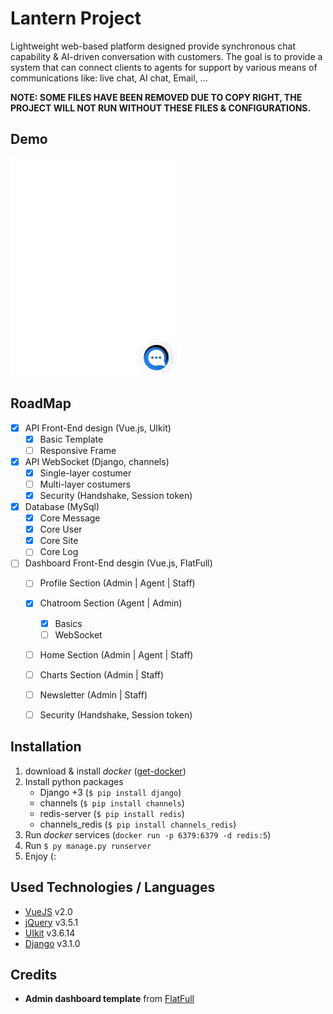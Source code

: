 # Lantern Project
Lightweight web-based platform designed provide synchronous chat capability &amp; AI-driven conversation with customers. The goal is to provide a system that can connect clients to agents for support by various means of communications like: live chat, AI chat, Email, ...

**NOTE: SOME FILES HAVE BEEN REMOVED DUE TO COPY RIGHT, THE PROJECT WILL NOT RUN WITHOUT THESE FILES & CONFIGURATIONS.**

## Demo
![gif](https://github.com/keivanipchihagh/Lantern-Project/blob/main/README%20files/gif-1.gif)

## RoadMap
- [x] API Front-End design (Vue.js, UIkit)
	- [x] Basic Template
	- [ ] Responsive Frame	
- [x] API WebSocket (Django, channels)
	- [x] Single-layer costumer
	- [ ] Multi-layer costumers
	- [x] Security (Handshake, Session token)
- [x] Database (MySql)
	- [x] Core Message
	- [x] Core User
	- [x] Core Site
	- [ ] Core Log
- [ ] Dashboard Front-End desgin (Vue.js, FlatFull)
	- [ ] Profile Section (Admin | Agent | Staff)
	- [x] Chatroom Section (Agent | Admin)
		- [x] Basics
		- [ ] WebSocket
	- [ ] Home Section (Admin | Agent | Staff)
	- [ ] Charts Section (Admin | Staff)
	- [ ] Newsletter (Admin | Staff)
	- [ ] Security (Handshake, Session token)


## Installation
1. download & install *docker* ([get-docker](https://docs.docker.com/get-docker/))
2. Install python packages
	- Django +3 (```$ pip install django```)
	- channels (```$ pip install channels```)
 	- redis-server (```$ pip install redis```)
 	- channels_redis (```$ pip install channels_redis```)
3. Run *docker* services (```docker run -p 6379:6379 -d redis:5```)
4. Run ```$ py manage.py runserver ```
5. Enjoy (:

## Used Technologies / Languages
- [VueJS](www.vuejs.org) v2.0
- [jQuery](www.jquery.com) v3.5.1
- [UIkit](www.getuikit.com) v3.6.14
- [Django](www.djangoproject.com) v3.1.0

## Credits
- **Admin dashboard template** from [FlatFull](https://flatfull.com)
 
